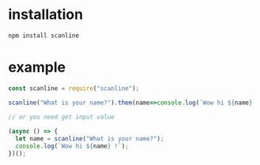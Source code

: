 # installation

```js
npm install scanline
```

# example

```js
const scanline = require("scanline");

scanline("What is your name?").them(name=>console.log(`Wow hi ${name} !`);)
 
// or you need get input value

(async () => {
  let name = scanline("What is your name?");
  console.log(`Wow hi ${name} !`);
})();
```
